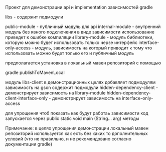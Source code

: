 Проект для демонстрации api и implementation зависимостей gradle

libs - содержит подмодули

public-module - публичный модуль для api
internal-module - внутренний модуль без явного подключения в виде зависимости использование приведет к ошибке компиляции
library-module - модуль библиотеки, которую можно будет использовать только черзе интерфейс 
interface-only-access - модуль, зависимость на который приводит к тому что использовать можно будет только его и публичный модуль

предполагается установка в локальный мавен репозиторий с помощью

gradle publishToMavenLocal

модуль libs-client
в демонстрационных целях добавляет подмодулям зависимость на gson
содержит подмодули
hidden-dependency-client - демонстрирует зависимость на library-module
hidden-dependency-client-interface-only - демонстрирует зависимость на interface-only-access

для упрощения чтоб показать как будут работаь зависимости код запускается через public static void main (String... arg) методы 

Примечание: в целях упрощения демонстрации локальный мавен репозиторий используется как есть
без каких то дополнительных условий (что не правильно, и не рекомендовано согласно документации gradle)
